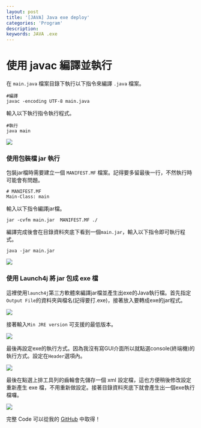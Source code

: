 ```yaml
---
layout: post
title: '[JAVA] Java exe deploy'
categories: 'Program'
description: 
keywords: JAVA .exe
---
```


# 使用 javac 編譯並執行
在 `main.java` 檔案目錄下執行以下指令來編譯 `.java` 檔案。

```
#編譯
javac -encoding UTF-8 main.java
```

輸入以下執行指令執行程式。

```
#執行
java main
```

![](https://i.imgur.com/lrPyQ5K.png)



### 使用包裝檔 jar 執行
包裝jar檔時需要建立一個 `MANIFEST.MF` 檔案。記得要多留最後一行，不然執行時可能會有問題。

```
# MANIFEST.MF
Main-Class: main

```

輸入以下指令編譯jar檔。

```
jar -cvfm main.jar  MANIFEST.MF ./
```
編譯完成後會在目錄資料夾底下看到一個`main.jar`，輸入以下指令即可執行程式。
```
java -jar main.jar
```
![](https://i.imgur.com/fPNck65.png)



### 使用 Launch4j 將 jar 包成 exe 檔
這裡使用`launch4j`第三方軟體來編譯jar檔並產生出exe的Java執行檔。首先指定`Output File`的資料夾與檔名(記得要打.exe)，接著放入要轉成exe的jar程式。

![](https://i.imgur.com/TtMBMvA.png)

接著輸入`Min JRE version` 可支援的最低版本。

![](https://i.imgur.com/1ct5eQE.png)

最後再設定exe的執行方式。因為我沒有寫GUI介面所以就點選console(終端機)的執行方式。設定在`Header`選項內。

![](https://i.imgur.com/ZinQFyG.png)

最後在點選上排工具列的齒輪會先儲存一個 xml 設定檔，這也方便稍後修改設定重新產生 exe 檔，不用重新做設定。接著目錄資料夾底下就會產生出一個exe執行檔囉。

![](https://i.imgur.com/CnlAtCv.png)


完整 Code 可以從我的 [GitHub](https://github.com/1010code/java-exe-deploy) 中取得！